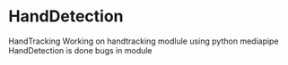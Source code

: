 # HandDetection
HandTracking
Working on handtracking modlule using python mediapipe
HandDetection is done
bugs in module
